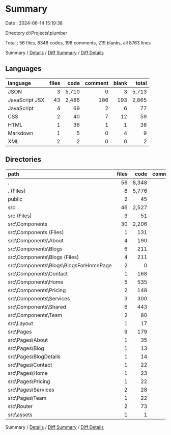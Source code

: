 # Summary

Date : 2024-06-14 15:19:38

Directory d:\\Projects\\plumber

Total : 56 files,  8348 codes, 196 comments, 219 blanks, all 8763 lines

Summary / [Details](details.md) / [Diff Summary](diff.md) / [Diff Details](diff-details.md)

## Languages
| language | files | code | comment | blank | total |
| :--- | ---: | ---: | ---: | ---: | ---: |
| JSON | 3 | 5,710 | 0 | 3 | 5,713 |
| JavaScript JSX | 43 | 2,486 | 186 | 193 | 2,865 |
| JavaScript | 4 | 69 | 2 | 6 | 77 |
| CSS | 2 | 40 | 7 | 12 | 59 |
| HTML | 1 | 36 | 1 | 1 | 38 |
| Markdown | 1 | 5 | 0 | 4 | 9 |
| XML | 2 | 2 | 0 | 0 | 2 |

## Directories
| path | files | code | comment | blank | total |
| :--- | ---: | ---: | ---: | ---: | ---: |
| . | 56 | 8,348 | 196 | 219 | 8,763 |
| . (Files) | 8 | 5,776 | 3 | 13 | 5,792 |
| public | 2 | 45 | 0 | 1 | 46 |
| src | 46 | 2,527 | 193 | 205 | 2,925 |
| src (Files) | 3 | 51 | 7 | 14 | 72 |
| src\\Components | 30 | 2,206 | 173 | 162 | 2,541 |
| src\\Components (Files) | 1 | 131 | 7 | 8 | 146 |
| src\\Components\\About | 4 | 190 | 12 | 15 | 217 |
| src\\Components\\Blogs | 6 | 211 | 67 | 25 | 303 |
| src\\Components\\Blogs (Files) | 4 | 211 | 13 | 20 | 244 |
| src\\Components\\Blogs\\BlogsForHomePage | 2 | 0 | 54 | 5 | 59 |
| src\\Components\\Contact | 1 | 168 | 10 | 9 | 187 |
| src\\Components\\Home | 5 | 535 | 18 | 24 | 577 |
| src\\Components\\Pricing | 2 | 148 | 6 | 7 | 161 |
| src\\Components\\Services | 3 | 300 | 22 | 30 | 352 |
| src\\Components\\Shared | 6 | 443 | 24 | 35 | 502 |
| src\\Components\\Team | 2 | 80 | 7 | 9 | 96 |
| src\\Layout | 1 | 17 | 0 | 3 | 20 |
| src\\Pages | 9 | 179 | 13 | 18 | 210 |
| src\\Pages\\About | 1 | 35 | 2 | 3 | 40 |
| src\\Pages\\Blog | 1 | 13 | 1 | 3 | 17 |
| src\\Pages\\BlogDetails | 1 | 14 | 1 | 1 | 16 |
| src\\Pages\\Contact | 1 | 22 | 2 | 1 | 25 |
| src\\Pages\\Home | 1 | 23 | 1 | 1 | 25 |
| src\\Pages\\Pricing | 1 | 22 | 2 | 2 | 26 |
| src\\Pages\\Services | 2 | 28 | 2 | 4 | 34 |
| src\\Pages\\Team | 1 | 22 | 2 | 3 | 27 |
| src\\Router | 2 | 73 | 0 | 8 | 81 |
| src\\assets | 1 | 1 | 0 | 0 | 1 |

Summary / [Details](details.md) / [Diff Summary](diff.md) / [Diff Details](diff-details.md)
